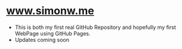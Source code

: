 # www.simonw.me

* This is both my first real GitHub Repository and hopefully my first WebPage using GitHub Pages.
* Updates coming soon
